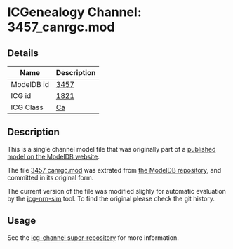 # ICGenealogy Channel: 3457\_canrgc.mod

## Details

Name | Description
---- | -----------
ModelDB id | [3457](http://senselab.med.yale.edu/ModelDB/ShowModel.cshtml?model=3457)
ICG id | [1821](http://icg.neurotheory.ox.ac.uk/channels/3/1821)
ICG Class | [Ca](http://icg.neurotheory.ox.ac.uk/channels/3)

## Description

This is a single channel model file that was originally part of a [published model on the ModelDB website](http://senselab.med.yale.edu/mModelDB/ShowModel.cshtml?model=3457).


The file [3457\_canrgc.mod](3457_canrgc.mod) was extrated from [the ModelDB repository](http://senselab.med.yale.edu/ModelDB/ShowModel.cshtml?model=3457), and committed in its original form.

The current version of the file was modified slighly for automatic evaluation by the [icg-nrn-sim](https://github.com/icgenealogy/icg-nrn-sim) tool. To find the original please check the git history.


## Usage

See the [icg-channel super-repository](https://github.com/icgenealogy/icg-channels) for more information.